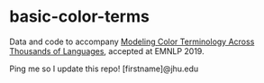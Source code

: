 # basic-color-terms
Data and code to accompany [Modeling Color Terminology Across Thousands of Languages](https://www.aclweb.org/anthology/D19-1229), accepted at EMNLP 2019.

Ping me so I update this repo! \[firstname\]@jhu.edu
